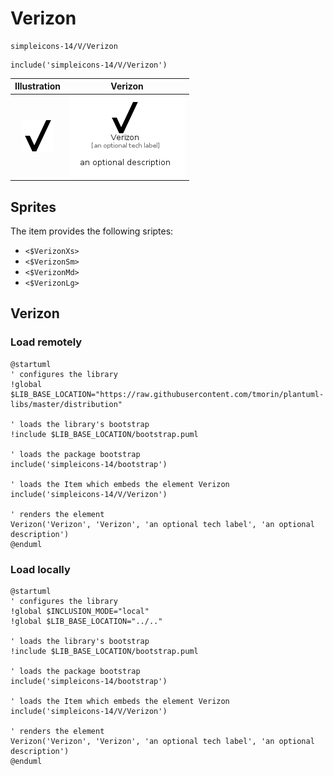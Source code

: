 # Verizon


```text
simpleicons-14/V/Verizon
```

```text
include('simpleicons-14/V/Verizon')
```



| Illustration | Verizon |
| :---: | :---: |
| ![illustration for Illustration](../../simpleicons-14/V/Verizon.png) | ![illustration for Verizon](../../simpleicons-14/V/Verizon.Local.png) |



## Sprites
The item provides the following sriptes:

- `<$VerizonXs>`
- `<$VerizonSm>`
- `<$VerizonMd>`
- `<$VerizonLg>`





## Verizon

### Load remotely
```plantuml
@startuml
' configures the library
!global $LIB_BASE_LOCATION="https://raw.githubusercontent.com/tmorin/plantuml-libs/master/distribution"

' loads the library's bootstrap
!include $LIB_BASE_LOCATION/bootstrap.puml

' loads the package bootstrap
include('simpleicons-14/bootstrap')

' loads the Item which embeds the element Verizon
include('simpleicons-14/V/Verizon')

' renders the element
Verizon('Verizon', 'Verizon', 'an optional tech label', 'an optional description')
@enduml
```

### Load locally
```plantuml
@startuml
' configures the library
!global $INCLUSION_MODE="local"
!global $LIB_BASE_LOCATION="../.."

' loads the library's bootstrap
!include $LIB_BASE_LOCATION/bootstrap.puml

' loads the package bootstrap
include('simpleicons-14/bootstrap')

' loads the Item which embeds the element Verizon
include('simpleicons-14/V/Verizon')

' renders the element
Verizon('Verizon', 'Verizon', 'an optional tech label', 'an optional description')
@enduml
```


